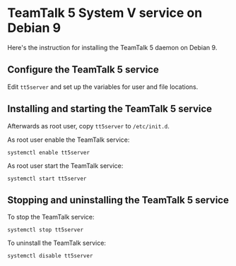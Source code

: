 # TeamTalk 5 System V service on Debian 9

Here's the instruction for installing the TeamTalk 5 daemon on Debian
9.

## Configure the TeamTalk 5 service

Edit ```tt5server``` and set up the variables for user and file
locations.

## Installing and starting the TeamTalk 5 service

Afterwards as root user, copy ```tt5server``` to ```/etc/init.d```.

As root user enable the TeamTalk service:

```systemctl enable tt5server```

As root user start the TeamTalk service:

```systemctl start tt5server```

## Stopping and uninstalling the TeamTalk 5 service

To stop the TeamTalk service:

```systemctl stop tt5server```

To uninstall the TeamTalk service:

```systemctl disable tt5server```
